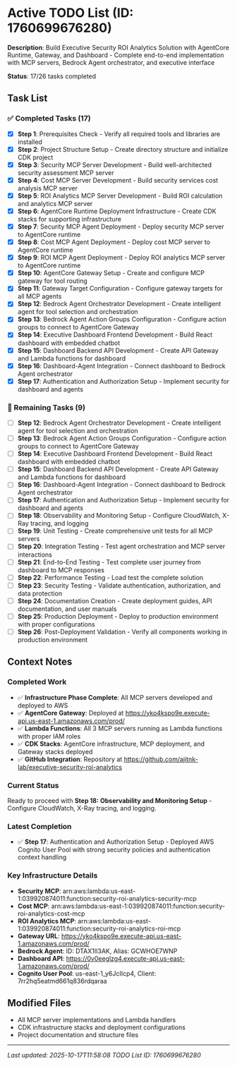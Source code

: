 # Active TODO List (ID: 1760699676280)

**Description**: Build Executive Security ROI Analytics Solution with AgentCore Runtime, Gateway, and Dashboard - Complete end-to-end implementation with MCP servers, Bedrock Agent orchestrator, and executive interface

**Status**: 17/26 tasks completed

## Task List

### ✅ Completed Tasks (17)
- [x] **Step 1**: Prerequisites Check - Verify all required tools and libraries are installed
- [x] **Step 2**: Project Structure Setup - Create directory structure and initialize CDK project
- [x] **Step 3**: Security MCP Server Development - Build well-architected security assessment MCP server
- [x] **Step 4**: Cost MCP Server Development - Build security services cost analysis MCP server
- [x] **Step 5**: ROI Analytics MCP Server Development - Build ROI calculation and analytics MCP server
- [x] **Step 6**: AgentCore Runtime Deployment Infrastructure - Create CDK stacks for supporting infrastructure
- [x] **Step 7**: Security MCP Agent Deployment - Deploy security MCP server to AgentCore runtime
- [x] **Step 8**: Cost MCP Agent Deployment - Deploy cost MCP server to AgentCore runtime
- [x] **Step 9**: ROI MCP Agent Deployment - Deploy ROI analytics MCP server to AgentCore runtime
- [x] **Step 10**: AgentCore Gateway Setup - Create and configure MCP gateway for tool routing
- [x] **Step 11**: Gateway Target Configuration - Configure gateway targets for all MCP agents
- [x] **Step 12**: Bedrock Agent Orchestrator Development - Create intelligent agent for tool selection and orchestration
- [x] **Step 13**: Bedrock Agent Action Groups Configuration - Configure action groups to connect to AgentCore Gateway
- [x] **Step 14**: Executive Dashboard Frontend Development - Build React dashboard with embedded chatbot
- [x] **Step 15**: Dashboard Backend API Development - Create API Gateway and Lambda functions for dashboard
- [x] **Step 16**: Dashboard-Agent Integration - Connect dashboard to Bedrock Agent orchestrator
- [x] **Step 17**: Authentication and Authorization Setup - Implement security for dashboard and agents

### 🔄 Remaining Tasks (9)
- [ ] **Step 12**: Bedrock Agent Orchestrator Development - Create intelligent agent for tool selection and orchestration
- [ ] **Step 13**: Bedrock Agent Action Groups Configuration - Configure action groups to connect to AgentCore Gateway
- [ ] **Step 14**: Executive Dashboard Frontend Development - Build React dashboard with embedded chatbot
- [ ] **Step 15**: Dashboard Backend API Development - Create API Gateway and Lambda functions for dashboard
- [ ] **Step 16**: Dashboard-Agent Integration - Connect dashboard to Bedrock Agent orchestrator
- [ ] **Step 17**: Authentication and Authorization Setup - Implement security for dashboard and agents
- [ ] **Step 18**: Observability and Monitoring Setup - Configure CloudWatch, X-Ray tracing, and logging
- [ ] **Step 19**: Unit Testing - Create comprehensive unit tests for all MCP servers
- [ ] **Step 20**: Integration Testing - Test agent orchestration and MCP server interactions
- [ ] **Step 21**: End-to-End Testing - Test complete user journey from dashboard to MCP responses
- [ ] **Step 22**: Performance Testing - Load test the complete solution
- [ ] **Step 23**: Security Testing - Validate authentication, authorization, and data protection
- [ ] **Step 24**: Documentation Creation - Create deployment guides, API documentation, and user manuals
- [ ] **Step 25**: Production Deployment - Deploy to production environment with proper configurations
- [ ] **Step 26**: Post-Deployment Validation - Verify all components working in production environment

## Context Notes

### Completed Work
- ✅ **Infrastructure Phase Complete**: All MCP servers developed and deployed to AWS
- ✅ **AgentCore Gateway**: Deployed at https://yko4kspo9e.execute-api.us-east-1.amazonaws.com/prod/
- ✅ **Lambda Functions**: All 3 MCP servers running as Lambda functions with proper IAM roles
- ✅ **CDK Stacks**: AgentCore infrastructure, MCP deployment, and Gateway stacks deployed
- ✅ **GitHub Integration**: Repository at https://github.com/ajitnk-lab/executive-security-roi-analytics

### Current Status
Ready to proceed with **Step 18: Observability and Monitoring Setup** - Configure CloudWatch, X-Ray tracing, and logging.

### Latest Completion
- ✅ **Step 17**: Authentication and Authorization Setup - Deployed AWS Cognito User Pool with strong security policies and authentication context handling

### Key Infrastructure Details
- **Security MCP**: arn:aws:lambda:us-east-1:039920874011:function:security-roi-analytics-security-mcp
- **Cost MCP**: arn:aws:lambda:us-east-1:039920874011:function:security-roi-analytics-cost-mcp  
- **ROI Analytics MCP**: arn:aws:lambda:us-east-1:039920874011:function:security-roi-analytics-roi-mcp
- **Gateway URL**: https://yko4kspo9e.execute-api.us-east-1.amazonaws.com/prod/
- **Bedrock Agent**: ID: DTAX1II3AK, Alias: GCWHOE7WNP
- **Dashboard API**: https://0v0eeglzg4.execute-api.us-east-1.amazonaws.com/prod/
- **Cognito User Pool**: us-east-1_y6JcIIcp4, Client: 7rr2hq5eatmd661q836rdqaraa

## Modified Files
- All MCP server implementations and Lambda handlers
- CDK infrastructure stacks and deployment configurations
- Project documentation and structure files

---
*Last updated: 2025-10-17T11:58:08*
*TODO List ID: 1760699676280*
